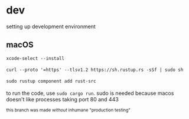 # dev
setting up development environment
## macOS
`xcode-select --install`<br><br>
`curl --proto '=https' --tlsv1.2 https://sh.rustup.rs -sSf | sudo sh`<br><br>
`sudo rustup component add rust-src`<br><br>
to run the code, use `sudo cargo run`. sudo is needed because macos doesn't like processes taking port 80 and 443

<small>this branch was made *without* inhumane "production testing"</small>